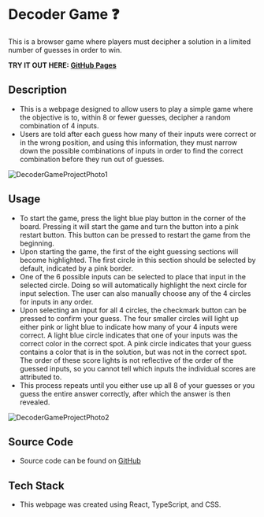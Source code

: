 # Decoder Game :question:

This is a browser game where players must decipher a solution in a limited number of guesses in order to win.

**TRY IT OUT HERE: [GitHub Pages](https://jacob511-hub.github.io/DecoderGame/)**

## Description

- This is a webpage designed to allow users to play a simple game where the objective is to, within 8 or fewer guesses, decipher a random combination of 4 inputs.
- Users are told after each guess how many of their inputs were correct or in the wrong position, and using this information, they must narrow down the possible combinations of inputs in order to find the correct combination before they run out of guesses.

![DecoderGameProjectPhoto1]()

## Usage

- To start the game, press the light blue play button in the corner of the board. Pressing it will start the game and turn the button into a pink restart button. This button can be pressed to restart the game from the beginning.
- Upon starting the game, the first of the eight guessing sections will become highlighted. The first circle in this section should be selected by default, indicated by a pink border.
- One of the 6 possible inputs can be selected to place that input in the selected circle. Doing so will automatically highlight the next circle for input selection. The user can also manually choose any of the 4 circles for inputs in any order.
- Upon selecting an input for all 4 circles, the checkmark button can be pressed to confirm your guess. The four smaller circles will light up either pink or light blue to indicate how many of your 4 inputs were correct. A light blue circle indicates that one of your inputs was the correct color in the correct spot. A pink circle indicates that your guess contains a color that is in the solution, but was not in the correct spot. The order of these score lights is not reflective of the order of the guessed inputs, so you cannot tell which inputs the individual scores are attributed to.
- This process repeats until you either use up all 8 of your guesses or you guess the entire answer correctly, after which the answer is then revealed.

![DecoderGameProjectPhoto2]()

## Source Code

- Source code can be found on [GitHub](https://github.com/Jacob511-hub/DecoderGame)

## Tech Stack

- This webpage was created using React, TypeScript, and CSS.